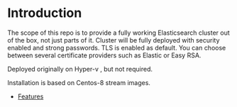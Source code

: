 Introduction
=========

The scope of this repo is to provide a fully working Elasticsearch cluster out of the box, not just parts of it. Cluster will be fully deployed with security enabled and strong passwords. TLS is enabled as default. You can choose between several certificate providers such as Elastic or Easy RSA.

Deployed originally on Hyper-v , but not required.

Installation is based on Centos-8 stream images.
- [Features](/docs/features) 